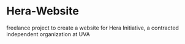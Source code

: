 # Hera-Website
freelance project to create a website for Hera Initiative, a contracted independent organization at UVA
